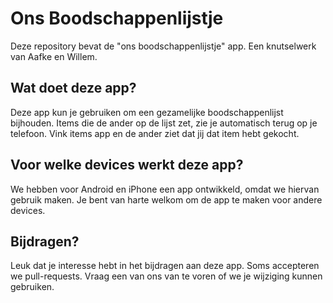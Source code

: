 # Ons Boodschappenlijstje
Deze repository bevat de "ons boodschappenlijstje" app. Een knutselwerk van Aafke en Willem.

## Wat doet deze app?
Deze app kun je gebruiken om een gezamelijke boodschappenlijst bijhouden. 
Items die de ander op de lijst zet, zie je automatisch terug op je telefoon. 
Vink items app en de ander ziet dat jij dat item hebt gekocht.

## Voor welke devices werkt deze app?
We hebben voor Android en iPhone een app ontwikkeld, omdat we hiervan gebruik maken. 
Je bent van harte welkom om de app te maken voor andere devices.

## Bijdragen?
Leuk dat je interesse hebt in het bijdragen aan deze app.
Soms accepteren we pull-requests. Vraag een van ons van te voren of we je wijziging kunnen gebruiken.

